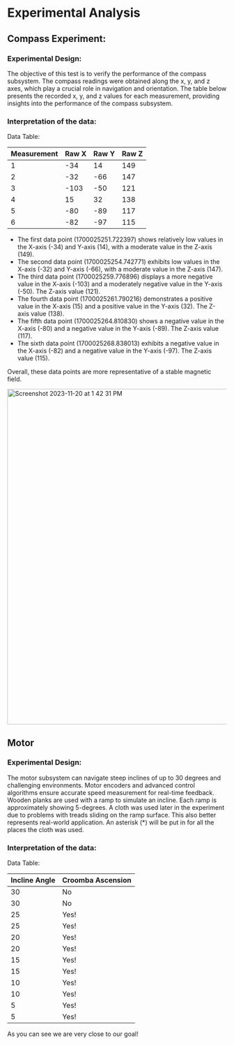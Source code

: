 # Experimental Analysis

##  Compass Experiment:

### Experimental Design:
The objective of this test is to verify the performance of the compass subsystem. The compass readings were obtained along the x, y, and z axes, which play a crucial role in navigation and orientation. The table below presents the recorded x, y, and z values for each measurement, providing insights into the performance of the compass subsystem.

### Interpretation of the data:
Data Table:
 
| Measurement | Raw X | Raw Y | Raw Z |
|-------------|-------|-------|-------|
| 1           | -34   | 14    | 149   |
| 2           | -32   | -66   | 147   |
| 3           | -103  | -50   | 121   |
| 4           | 15    | 32    | 138   |
| 5           | -80   | -89   | 117   |
| 6           | -82   | -97   | 115   |

- The first data point (1700025251.722397) shows relatively low values in the X-axis (-34) and Y-axis (14), with a moderate value in the Z-axis (149).
- The second data point (1700025254.742771) exhibits low values in the X-axis (-32) and Y-axis (-66), with a moderate value in the Z-axis (147).
- The third data point (1700025259.776896) displays a more negative value in the X-axis (-103) and a moderately negative value in the Y-axis (-50). The Z-axis value (121).
- The fourth data point (1700025261.790216) demonstrates a positive value in the X-axis (15) and a positive value in the Y-axis (32). The Z-axis value (138).
- The fifth data point (1700025264.810830) shows a negative value in the X-axis (-80) and a negative value in the Y-axis (-89). The Z-axis value (117).
- The sixth data point (1700025268.838013) exhibits a negative value in the X-axis (-82) and a negative value in the Y-axis (-97). The Z-axis value (115).

Overall, these data points are more representative of a stable magnetic field.

<img width="769" alt="Screenshot 2023-11-20 at 1 42 31 PM" src="https://github.com/JoshuaEgwuatu/Fall-2023-Autonomous-Crawlspace-Inspection-Robot/assets/112426690/0ffc31f5-3296-4297-a3fc-4917b83d9613">





## Motor

### Experimental Design:
The motor subsystem can navigate steep inclines of up to 30 degrees and challenging environments. Motor encoders and advanced control algorithms ensure accurate speed measurement for real-time feedback. Wooden planks are used with a ramp to simulate an incline. Each ramp is approximately showing 5-degrees. A cloth was used later in the experiment due to problems with treads sliding on the ramp surface. This also better represents real-world application. An asterisk (*) will be put in for all the places the cloth was used.

### Interpretation of the data:
Data Table:

| Incline Angle | Croomba Ascension  |
|---------------|--------------------|
| 30            | No                   |
| 30            | No                   |
| 25            | Yes!                   |
| 25            | Yes!                   |
| 20            | Yes!                   |
| 20            | Yes!                   |
| 15            | Yes!                   |
| 15            | Yes!                   |
| 10            | Yes!                   |
| 10            | Yes!                   |
| 5            | Yes!                   |
| 5            | Yes!                   |

As you can see we are very close to our goal!

